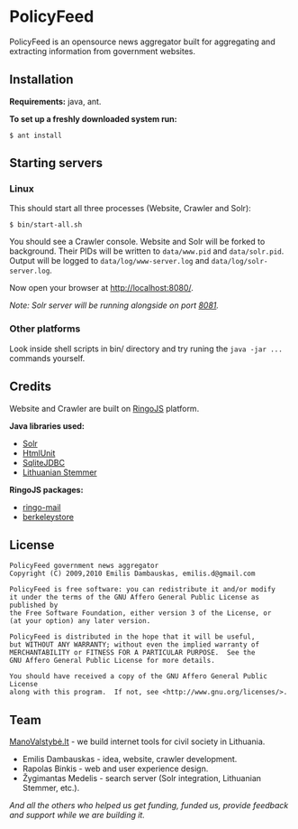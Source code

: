 # PolicyFeed #

PolicyFeed is an opensource news aggregator built for aggregating and extracting information from government websites.

## Installation ##

**Requirements:** java, ant.

**To set up a freshly downloaded system run:**

    $ ant install

## Starting servers ##

### Linux ###

This should start all three processes (Website, Crawler and Solr):

    $ bin/start-all.sh

You should see a Crawler console. Website and Solr will be forked to background. Their PIDs will be written to `data/www.pid` and `data/solr.pid`. Output will be logged to `data/log/www-server.log` and `data/log/solr-server.log`.

Now open your browser at <a href="http://localhost:8080/">http://localhost:8080/</a>.

_Note: Solr server will be running alongside on port <a href="http://localhost:8081/solr/select/?q=*:*">8081</a>._

### Other platforms ###

Look inside shell scripts in bin/ directory and try runing the `java -jar ...` commands yourself.

## Credits ##

Website and Crawler are built on <a href="http://ringojs.org/">RingoJS</a> platform.

<b>Java libraries used:</b>

* <a href="http://lucene.apache.org/solr/">Solr</a>
* <a href="http://htmlunit.sourceforge.net/">HtmlUnit</a>
* <a href="http://www.zentus.com/sqlitejdbc/">SqliteJDBC</a>
* <a href="http://sourceforge.net/projects/ltstemmer/">Lithuanian Stemmer</a>

<b>RingoJS packages:</b>

* <a href="http://github.com/robi42/ringo-mail">ringo-mail</a>
* <a href="http://github.com/hns/berkeleystore">berkeleystore</a>

## License ##

    PolicyFeed government news aggregator
    Copyright (C) 2009,2010 Emilis Dambauskas, emilis.d@gmail.com

    PolicyFeed is free software: you can redistribute it and/or modify
    it under the terms of the GNU Affero General Public License as published by
    the Free Software Foundation, either version 3 of the License, or
    (at your option) any later version.

    PolicyFeed is distributed in the hope that it will be useful,
    but WITHOUT ANY WARRANTY; without even the implied warranty of
    MERCHANTABILITY or FITNESS FOR A PARTICULAR PURPOSE.  See the
    GNU Affero General Public License for more details.

    You should have received a copy of the GNU Affero General Public License
    along with this program.  If not, see <http://www.gnu.org/licenses/>.

## Team ##

<a href="http://manovalstybe.lt/en/">ManoValstybė.lt</a> - we build internet tools for civil society in Lithuania.

* Emilis Dambauskas - idea, website, crawler development.
* Rapolas Binkis - web and user experience design.
* Žygimantas Medelis - search server (Solr integration, Lithuanian Stemmer, etc.).

_And all the others who helped us get funding, funded us, provide feedback and support while we are building it._

